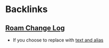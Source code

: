 
# Backlinks
## [Roam Change Log](<Roam Change Log.md>)
- If you choose to replace with [text and alias](<text and alias.md>)

